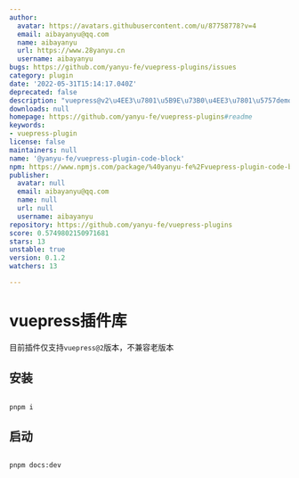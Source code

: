 ```yaml
---
author:
  avatar: https://avatars.githubusercontent.com/u/87758778?v=4
  email: aibayanyu@qq.com
  name: aibayanyu
  url: https://www.28yanyu.cn
  username: aibayanyu
bugs: https://github.com/yanyu-fe/vuepress-plugins/issues
category: plugin
date: '2022-05-31T15:14:17.040Z'
deprecated: false
description: "vuepress@v2\u4EE3\u7801\u5B9E\u73B0\u4EE3\u7801\u5757demo\u5C55\u793A"
downloads: null
homepage: https://github.com/yanyu-fe/vuepress-plugins#readme
keywords:
- vuepress-plugin
license: false
maintainers: null
name: '@yanyu-fe/vuepress-plugin-code-block'
npm: https://www.npmjs.com/package/%40yanyu-fe%2Fvuepress-plugin-code-block
publisher:
  avatar: null
  email: aibayanyu@qq.com
  name: null
  url: null
  username: aibayanyu
repository: https://github.com/yanyu-fe/vuepress-plugins
score: 0.5749802150971681
stars: 13
unstable: true
version: 0.1.2
watchers: 13

---
```


# vuepress插件库

目前插件仅支持`vuepress@2`版本，不兼容老版本

## 安装

```shell

pnpm i

```

## 启动

```shell

pnpm docs:dev

```
